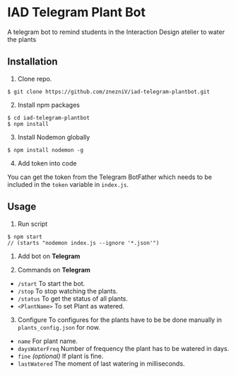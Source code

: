 # IAD Telegram Plant Bot
A telegram bot to remind students in the Interaction Design atelier to water the plants 

## Installation
1. Clone repo.
```clone
$ git clone https://github.com/znezniV/iad-telegram-plantbot.git
```

2. Install npm packages
```npm
$ cd iad-telegram-plantbot
$ npm install
```

3. Install Nodemon globally
```nodemon
$ npm install nodemon -g
```

4. Add token into code

You can get the token from the Telegram BotFather which needs to be included in the `token` variable in `index.js`.

## Usage
1. Run script
```npm command
$ npm start
// (starts "nodemon index.js --ignore '*.json'")
```

1. Add bot on **Telegram**

2. Commands on **Telegram**
- `/start` To start the bot.
- `/stop` To stop watching the plants.
- `/status` To get the status of all plants.
- `<PlantName>` To set Plant as watered.

3. Configure
To configures for the plants have to be be done manually in `plants_config.json` for now.
- `name` For plant name.
- `daysWaterFreq` Number of frequency the plant has to be watered in days.
- `fine` _(optional)_ If plant is fine.
- `lastWatered` The moment of last watering in milliseconds.